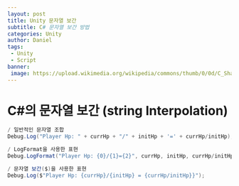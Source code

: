 ```yaml
---
layout: post
title: Unity 문자열 보간
subtitle: C# 문자열 보간 방법
categories: Unity
author: Daniel
tags: 
 - Unity
 - Script
banner:
 image: https://upload.wikimedia.org/wikipedia/commons/thumb/0/0d/C_Sharp_wordmark.svg/1200px-C_Sharp_wordmark.svg.png
---
```

# C#의 문자열 보간 (string Interpolation)

```csharp
/ 일반적인 문자열 조합
Debug.Log("Player Hp: " + currHp + "/" + initHp + '=' + currHp/initHp);

/ LogFormat을 사용한 표현
Debug.LogFormat("Player Hp: {0}/{1}={2}", currHp, initHp, currHp/initHp);

/ 문자열 보간($)을 사용한 표현
Debug.Log($"Player Hp: {currHp}/{initHp} = {currHp/initHp}}");
```